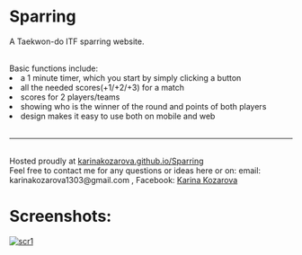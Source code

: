 # Sparring
A Taekwon-do ITF sparring website.

<br>
 Basic functions include:
 <li> a 1 minute timer, which you start by simply clicking a button </li>
 <li> all the needed scores(+1/+2/+3) for a match </li>
 <li> scores for 2 players/teams</li>
 <li> showing who is the winner of the round and points of both players</li>
 <li> design makes it easy to use both on mobile and web </li>
 <br> <hr> <br>
Hosted proudly at <a href="https://karinakozarova.github.io/Sparring/"> karinakozarova.github.io/Sparring </a> <br>
Feel free to contact me for any questions or ideas here or on: email: karinakozarova1303@gmail.com , Facebook: <a href = " https://www.facebook.com/karinakkozarova"> Karina Kozarova </a> <br>

<h1>Screenshots:</h1>
<a href="https://ibb.co/eGThBF"><img src="https://image.ibb.co/iONW5a/scr1.jpg" alt="scr1" border="0"></a><br />


